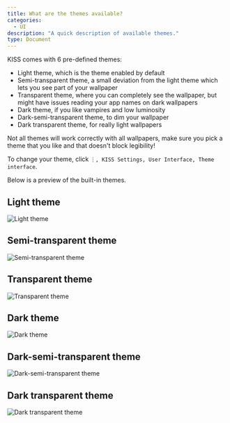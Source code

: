 ```yaml
---
title: What are the themes available?
categories:
  - UI
description: "A quick description of available themes."
type: Document
---
```


KISS comes with 6 pre-defined themes:

* Light theme, which is the theme enabled by default
* Semi-transparent theme, a small deviation from the light theme which lets you see part of your wallpaper
* Transparent theme, where you can completely see the wallpaper, but might have issues reading your app names on dark wallpapers
* Dark theme, if you like vampires and low luminosity
* Dark-semi-transparent theme, to dim your wallpaper
* Dark transparent theme, for really light wallpapers

Not all themes will work correctly with all wallpapers, make sure you pick a theme that you like and that doesn't block legibility!

To change your theme, click `⋮, KISS Settings, User Interface, Theme interface`.

Below is a preview of the built-in themes.

## Light theme
![Light theme](/screenshots/light-theme.png)

## Semi-transparent theme
![Semi-transparent theme](/screenshots/semi-transparent-theme.png)

## Transparent theme
![Transparent theme](/screenshots/transparent-theme.png)

## Dark theme
![Dark theme](/screenshots/dark-theme.png)

## Dark-semi-transparent theme
![Dark-semi-transparent theme](/screenshots/dark-semi-transparent-theme.png)

## Dark transparent theme
![Dark transparent theme](/screenshots/dark-transparent-theme.png)

